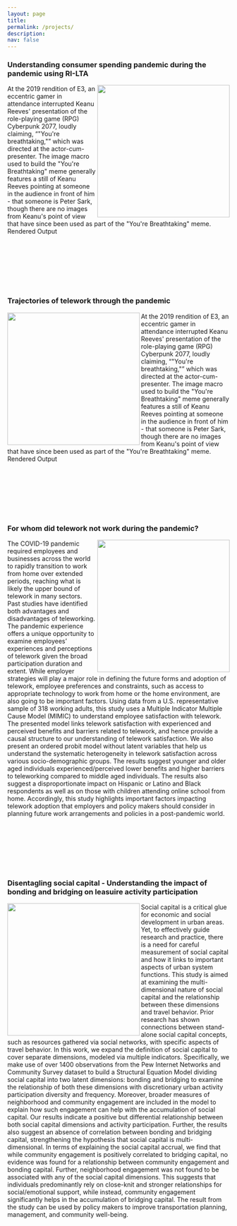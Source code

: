 ```yaml
---
layout: page
title: 
permalink: /projects/
description:
nav: false
---
```

### Understanding consumer spending pandemic during the pandemic using RI-LTA

<img align="right" width="300" height="300" src="https://media.tenor.com/images/6a136e1c2d7b30298a5b657348097a60/tenor.gif">

At the 2019 rendition of E3, an eccentric gamer in attendance interrupted Keanu Reeves' presentation of the role-playing game (RPG) Cyberpunk 2077, loudly claiming, “"You're breathtaking,"” which was directed at the actor-cum-presenter. The image macro used to build the "You're Breathtaking" meme generally features a still of Keanu Reeves pointing at someone in the audience in front of him - that someone is Peter Sark, though there are no images from Keanu's point of view that have since been used as part of the "You're Breathtaking" meme.
Rendered Output

<br>
<br><br><br><br><br>



### Trajectories of telework through the pandemic

<img align="left" width="300" height="300" src="/img/all_trajectories_full.png">

At the 2019 rendition of E3, an eccentric gamer in attendance interrupted Keanu Reeves' presentation of the role-playing game (RPG) Cyberpunk 2077, loudly claiming, “"You're breathtaking,"” which was directed at the actor-cum-presenter. The image macro used to build the "You're Breathtaking" meme generally features a still of Keanu Reeves pointing at someone in the audience in front of him - that someone is Peter Sark, though there are no images from Keanu's point of view that have since been used as part of the "You're Breathtaking" meme.
Rendered Output

<br>
<br><br><br><br><br>

### For whom did telework not work during the pandemic?

<img align="right" width="300" height="300" src="/img/telework_satisfaction.jpg">

The COVID-19 pandemic required employees and businesses across the world to rapidly transition to work from home over extended periods, reaching what is likely the upper bound of telework in many sectors. Past studies have identified both advantages and disadvantages of teleworking. The pandemic experience offers a unique opportunity to examine employees’ experiences and perceptions of telework given the broad participation duration and extent. While employer strategies will play a major role in defining the future forms and adoption of telework, employee preferences and constraints, such as access to appropriate technology to work from home or the home environment, are also going to be important factors. Using data from a U.S. representative sample of 318 working adults, this study uses a Multiple Indicator Multiple Cause Model (MIMIC) to understand employee satisfaction with telework. The presented model links telework satisfaction with experienced and perceived benefits and barriers related to telework, and hence provide a causal structure to our understanding of telework satisfaction. We also present an ordered probit model without latent variables that help us understand the systematic heterogeneity in telework satisfaction across various socio-demographic groups. The results suggest younger and older aged individuals experienced/perceived lower benefits and higher barriers to teleworking compared to middle aged individuals. The results also suggest a disproportionate impact on Hispanic or Latino and Black respondents as well as on those with children attending online school from home. Accordingly, this study highlights important factors impacting telework adoption that employers and policy makers should consider in planning future work arrangements and policies in a post-pandemic world.

<br>
<br><br><br><br><br>

### Disentagling social capital - Understanding the impact of bonding and bridging on leasuire activity participation

<img align="left" width="300" height="300" src="https://media.tenor.com/images/6a136e1c2d7b30298a5b657348097a60/tenor.gif">

Social capital is a critical glue for economic and social development in urban areas. Yet, to effectively guide research and practice, there is a need for careful measurement of social capital and how it links to important aspects of urban system functions. This study is aimed at examining the multi-dimensional nature of social capital and the relationship between these dimensions and travel behavior. Prior research has shown connections between stand-alone social capital concepts, such as resources gathered via social networks, with specific aspects of travel behavior. In this work, we expand the definition of social capital to cover separate dimensions, modeled via multiple indicators. Specifically, we make use of over 1400 observations from the Pew Internet Networks and Community Survey dataset to build a Structural Equation Model dividing social capital into two latent dimensions: bonding and bridging to examine the relationship of both these dimensions with discretionary urban activity participation diversity and frequency. Moreover, broader measures of neighborhood and community engagement are included in the model to explain how such engagement can help with the accumulation of social capital. Our results indicate a positive but differential relationship between both social capital dimensions and activity participation. Further, the results also suggest an absence of correlation between bonding and bridging capital, strengthening the hypothesis that social capital is multi-dimensional. In terms of explaining the social capital accrual, we find that while community engagement is positively correlated to bridging capital, no evidence was found for a relationship between community engagement and bonding capital. Further, neighborhood engagement was not found to be associated with any of the social capital dimensions. This suggests that individuals predominantly rely on close-knit and stronger relationships for social/emotional support, while instead, community engagement significantly helps in the accumulation of bridging capital. The result from the study can be used by policy makers to improve transportation planning, management, and community well-being.




